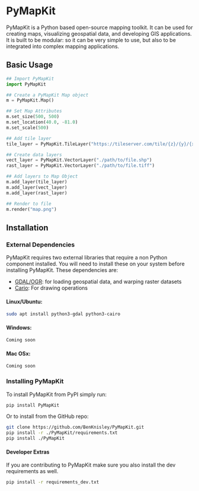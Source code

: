 PyMapKit
==

PyMapKit is a Python based open-source mapping toolkit.
It can be used for creating maps, visualizing geospatial data, and developing GIS applications.
It is built to be modular: so it can be very simple to use, but also to be integrated into complex mapping applications.

## Basic Usage
```python
## Import PyMapKit
import PyMapKit

## Create a PyMapKit Map object
m = PyMapKit.Map()

## Set Map Attributes
m.set_size(500, 500)
m.set_location(40.0, -81.0)
m.set_scale(500)

## Add tile layer
tile_layer = PyMapKit.TileLayer("https://tileserver.com/tile/{z}/{y}/{x}")

## Create data layers
vect_layer = PyMapKit.VectorLayer("./path/to/file.shp")
rast_layer = PyMapKit.VectorLayer("./path/to/file.tiff")

## Add layers to Map Object
m.add_layer(tile_layer)
m.add_layer(vect_layer)
m.add_layer(rast_layer)

## Render to file
m.render("map.png")

```

## Installation

### External Dependencies
PyMapKit requires two external libraries that require a non Python component installed. You will need to install these on your system before installing PyMapKit. These dependencies are:

* [GDAL/OGR](https://gdal.org/): for loading geospatial data, and warping raster datasets
* [Cario](https://www.cairographics.org/pycairo/): For drawing operations

#### Linux/Ubuntu:
```bash
sudo apt install python3-gdal python3-cairo
```

#### Windows:
```bash
Coming soon
```

#### Mac OSx:
```bash
Coming soon
```

### Installing PyMapKit
To install PyMapKit from PyPI simply run: 
```bash
pip install PyMapKit
```

Or to install from the GitHub repo:
```bash
git clone https://github.com/BenKnisley/PyMapKit.git
pip install -r ./PyMapKit/requirements.txt
pip install ./PyMapKit
```

#### Developer Extras
If you are contributing to PyMapKit make sure you also install the dev requirements as well.
```bash
pip install -r requirements_dev.txt
```
